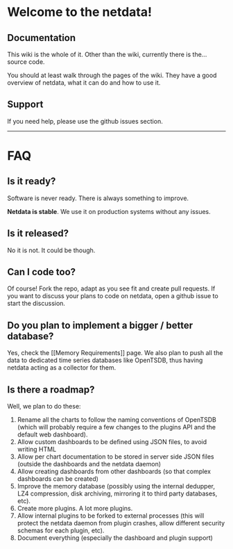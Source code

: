 # Welcome to the netdata!

## Documentation

This wiki is the whole of it. Other than the wiki, currently there is the... source code.

You should at least walk through the pages of the wiki. They have a good overview of netdata, what it can do and how to use it.

## Support

If you need help, please use the github issues section.

---


# FAQ

## Is it ready?

Software is never ready. There is always something to improve.

**Netdata is stable**. We use it on production systems without any issues.

## Is it released?

No it is not. It could be though.

## Can I code too?

Of course! Fork the repo, adapt as you see fit and create pull requests.
If you want to discuss your plans to code on netdata, open a github issue to start the discussion.

## Do you plan to implement a bigger / better database?

Yes, check the [[Memory Requirements]] page. We also plan to push all the data to dedicated time series databases like OpenTSDB, thus having netdata acting as a collector for them.

## Is there a roadmap?

Well, we plan to do these:

1. Rename all the charts to follow the naming conventions of OpenTSDB (which will probably require a few changes to the plugins API and the default web dashboard).
2. Allow custom dashboards to be defined using JSON files, to avoid writing HTML
3. Allow per chart documentation to be stored in server side JSON files (outside the dashboards and the netdata daemon)
4. Allow creating dashboards from other dashboards (so that complex dashboards can be created)
5. Improve the memory database (possibly using the internal dedupper, LZ4 compression, disk archiving, mirroring it to third party databases, etc).
6. Create more plugins. A lot more plugins.
7. Allow internal plugins to be forked to external processes (this will protect the netdata daemon from plugin crashes, allow different security schemas for each plugin, etc).
8. Document everything (especially the dashboard and plugin support)
